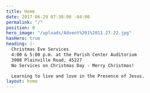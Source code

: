 ```yaml
---
title: Home
date: 2017-06-29 07:30:00 -04:00
permalink: "/"
position: 0
hero_image: "/uploads/Advent%201%2011.27.22.jpg"
hasHero: true
heading: |-
  Christmas Eve Services
  4:00 & 5:00 p.m. at the Parish Center Auditorium
  3908 Plainville Road, 45227
  No Services on Christmas Day - Merry Christmas!

  Learning to live and love in the Presence of Jesus.
layout: home
---
```





